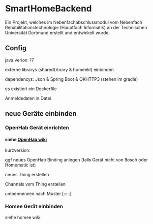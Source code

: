 # SmartHomeBackend
Ein Projekt, welches im Nebenfachabschlussmodul vom Nebenfach Rehabilitationstechnologie (Hauptfach Informatik) an der Technischen Universität Dortmund erstellt und entwickelt wurde.


## Config
java verion: 17

externe librarys (sharedLibrary & homeekt) einbinden

dependencys: Json & Spring Boot & OKHTTP3 (stehen im gradle) 

es existiert ein Dockerfile

Anmeldedaten in Datei

## neue Geräte einbinden

### OpenHab Gerät einrichten

#### siehe [OpenHab wiki](https://www.openhab.org/docs/tutorial/first_steps.html)
kurzversion:

ggf neues OpenHab Binding anlegen (falls Gerät nicht von Bosch oder Homematic ist)

neues Thing erstellen 

Channels vom Thing erstellen



umbennennen nach Muster [:::::]

### Homee Gerät einbinden

siehe homee wiki
